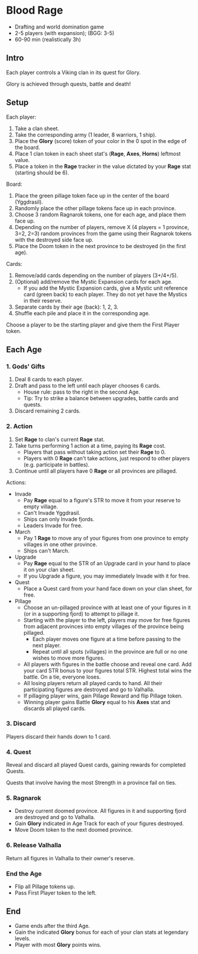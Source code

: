 # Blood Rage

- Drafting and world domination game
- 2-5 players (with expansion); (BGG: 3-5)
- 60-90 min (realistically 3h)

## Intro

Each player controls a Viking clan in its quest for Glory.

Glory is achieved through quests, battle and death!

## Setup

Each player:
1. Take a clan sheet.
2. Take the corresponding army (1 leader, 8 warriors, 1 ship).
3. Place the **Glory** (score) token of your color in the 0 spot in the edge of the board.
4. Place 1 clan token in each sheet stat's (**Rage**, **Axes**, **Horns**) leftmost value.
5. Place a token in the **Rage** tracker in the value dictated by your **Rage** stat (starting should be 6).

Board:
1. Place the green pillage token face up in the center of the board (Yggdrasil).
2. Randomly place the other pillage tokens face up in each province.
3. Choose 3 random Ragnarok tokens, one for each age, and place them face up.
4. Depending on the number of players, remove X (4 players = 1 province, 3=2, 2=3) random provinces from the game using their Ragnarok tokens with the destroyed side face up.
5. Place the Doom token in the next province to be destroyed (in the first age).

Cards:
1. Remove/add cards depending on the number of players (3+/4+/5).
2. (Optional) add/remove the Mystic Expansion cards for each age.
   - If you add the Mystic Expansion cards, give a Mystic unit reference card (green back) to each player. They do not yet have the Mystics in their reserve.
3. Separate cards by their age (back): 1, 2, 3.
4. Shuffle each pile and place it in the corresponding age.

Choose a player to be the starting player and give them the First Player token.


## Each Age

### 1. Gods' Gifts

1. Deal 8 cards to each player.
1. Draft and pass to the left until each player chooses 6 cards.
   - House rule: pass to the right in the second Age.
   - Tip: Try to strike a balance between upgrades, battle cards and quests.
1. Discard remaining 2 cards.

### 2. Action

1. Set **Rage** to clan's current **Rage** stat.
1. Take turns performing 1 action at a time, paying its **Rage** cost.
   - Players that pass without taking action set their **Rage** to 0.
   - Players with 0 **Rage** can't take actions, just respond to other players (e.g. participate in battles).
1. Continue until all players have 0 **Rage** or all provinces are pillaged.

Actions:

- Invade
  - Pay **Rage** equal to a figure's STR to move it from your reserve to empty village.
  - Can't Invade Yggdrasil.
  - Ships can only Invade fjords.
  - Leaders Invade for free.
- March
  - Pay 1 **Rage** to move any of your figures from one province to empty villages in one other province.
  - Ships can't March.
- Upgrade
  - Pay **Rage** equal to the STR of an Upgrade card in your hand to place it on your clan sheet.
  - If you Upgrade a figure, you may immediately Invade with it for free.
- Quest
  - Place a Quest card from your hand face down on your clan sheet, for free.
- Pillage
  - Choose an un-pillaged province with at least one of your figures in it (or in a supporting fjord) to attempt to pillage it.
  - Starting with the player to the left, players may move for free figures from adjacent provinces into empty villages of the province being pillaged.
    - Each player moves one figure at a time before passing to the next player.
    - Repeat until all spots (villages) in the province are full or no one wishes to move more figures.
  - All players with figures in the battle choose and reveal one card. Add your card STR bonus to your figures total STR. Highest total wins the battle. On a tie, everyone loses.
  - All losing players return all played cards to hand. All their participating figures are destroyed and go to Valhalla.
  - If pillaging player wins, gain Pillage Reward and flip Pillage token.
  - Winning player gains Battle **Glory** equal to his **Axes** stat and discards all played cards.

### 3. Discard

Players discard their hands down to 1 card.

### 4. Quest

Reveal and discard all played Quest cards, gaining rewards for completed Quests.

Quests that involve having the most Strength in a province fail on ties.

### 5. Ragnarok

- Destroy current doomed province. All figures in it and supporting fjord are destroyed and go to Valhalla.
- Gain **Glory** indicated in Age Track for each of your figures destroyed.
- Move Doom token to the next doomed province.

### 6. Release Valhalla

Return all figures in Valhalla to their owner's reserve.

### End the Age

- Flip all Pillage tokens up.
- Pass First Player token to the left.

## End

- Game ends after the third Age.
- Gain the indicated **Glory** bonus for each of your clan stats at legendary levels.
- Player with most **Glory** points wins.

